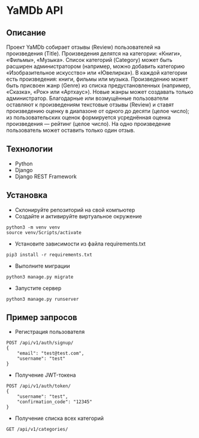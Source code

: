 # YaMDb API

## Описание
Проект YaMDb собирает отзывы (Review) пользователей на произведения (Title). Произведения делятся на категории: «Книги», «Фильмы», «Музыка». Список категорий (Category) может быть расширен администратором (например, можно добавить категорию «Изобразительное искусство» или «Ювелирка»).
В каждой категории есть произведения: книги, фильмы или музыка.
Произведению может быть присвоен жанр (Genre) из списка предустановленных (например, «Сказка», «Рок» или «Артхаус»). Новые жанры может создавать только администратор.
Благодарные или возмущённые пользователи оставляют к произведениям текстовые отзывы (Review) и ставят произведению оценку в диапазоне от одного до десяти (целое число); из пользовательских оценок формируется усреднённая оценка произведения — рейтинг (целое число). На одно произведение пользователь может оставить только один отзыв.

## Технологии
- Python
- Django
- Django REST Framework

## Установка
- Склонируйте репозиторий на свой компьютер
- Создайте и активируйте виртуальное окружение
```
python3 -m venv venv
source venv/Scripts/activate
```
- Установите зависимости из файла requirements.txt
```
pip3 install -r requirements.txt
```
- Выполните миграции
```
python3 manage.py migrate
```
- Запустите сервер
```
python3 manage.py runserver
```

## Пример запросов
- Регистрация пользователя
```
POST /api/v1/auth/signup/
{
    "email": "test@test.com",
    "username": "test"
}
```
- Получение JWT-токена
```
POST /api/v1/auth/token/
{
    "username": "test",
    "confirmation_code": "12345"
}
```
- Получение списка всех категорий
```
GET /api/v1/categories/
```